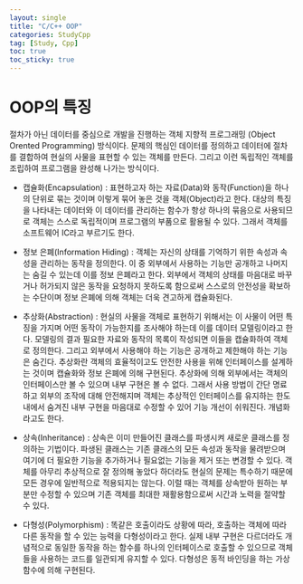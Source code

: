 ```yaml
---
layout: single
title: "C/C++ OOP"
categories: StudyCpp
tag: [Study, Cpp]
toc: true
toc_sticky: true
---
```


# OOP의 특징
절차가 아닌 데이터를 중심으로 개발을 진행하는 객체 지향적 프로그래밍 (Object Orented Programming) 방식이다. 문제의 핵심인 데이터를 정의하고 데이터에 절차를 결합하여 현실의 사물을 표현할 수 있는 객체를 만든다. 그리고 이런 독립적인 객체를 조립하여 프로그램을 완성해 나가는 방식이다.  

- 캡슐화(Encapsulation) : 표현하고자 하는 자료(Data)와 동작(Function)을 하나의 단위로 묶는 것이며 이렇게 묶어 놓은 것을 객체(Object)라고 한다. 대상의 특징을 나타내는 데이터와 이 데이터를 관리하는 함수가 항상 하나의 묶음으로 사용되므로 객체는 스스로 독립적이며 프로그램의 부품으로 활용될 수 있다. 그래서 객체를 소프트웨어 IC라고 부르기도 한다.

- 정보 은폐(Information Hiding) : 객체는 자신의 상태를 기억하기 위한 속성과 속성을 관리하는 동작을 정의한다. 이 중 외부에서 사용하는 기능만 공개하고 나머지는 숨길 수 있는데 이를 정보 은폐라고 한다. 외부에서 객체의 상태를 마음대로 바꾸거나 허가되지 않은 동작을 요청하지 못하도록 함으로써 스스로의 안전성을 확보하는 수단이며 정보 은폐에 의해 객체는 더욱 견고하게 캡슐화된다.

- 추상화(Abstraction) : 현실의 사물을 객체로 표현하기 위해서는 이 사물이 어떤 특징을 가지며 어떤 동작이 가능한지를 조사해야 하는데 이를 데이터 모델링이라고 한다. 모델링의 결과 필요한 자료와 동작의 목록이 작성되면 이들을 캡슐화하여 객체로 정의한다. 그리고 외부에서 사용해야 하는 기능은 공개하고 제한해야 하는 기능은 숨긴다. 추상화란 객체의 효율적이고도 안전한 사용을 위해 인터페이스를 설계하는 것이며 캡슐화와 정보 은폐에 의해 구현된다. 추상화에 의해 외부에서는 객체의 인터페이스만 볼 수 있으며 내부 구현은 볼 수 없다. 그래서 사용 방법이 간단 명료하고 외부의 조작에 대해 안전해지며 객체는 추상적인 인터페이스를 유지하는 한도내에서 숨겨진 내부 구현을 마음대로 수정할 수 있어 기능 개선이 쉬워진다. 개념화라고도 한다.

- 상속(Inheritance) : 상속은 이미 만들어진 클래스를 파생시켜 새로운 클래스를 정의하는 기법이다. 파생된 클래스는 기존 클래스의 모든 속성과 동작을 물려받으며 여기에 더 필요한 기능을 추가하거나 필요없는 기능을 제거 또는 변경할 수 있다. 객체를 아무리 추상적으로 잘 정의해 놓았다 하더라도 현실의 문제는 특수하기 때문에 모든 경우에 일반적으로 적용되지는 않는다. 이럴 때는 객체를 상속받아 원하는 부분만 수정할 수 있으며 기존 객체를 최대한 재활용함으로써 시간과 노력을 절약할 수 있다.

- 다형성(Polymorphism) : 똑같은 호출이라도 상황에 따라, 호출하는 객체에 따라 다른 동작을 할 수 있는 능력을 다형성이라고 한다. 실제 내부 구현은 다르더라도 개념적으로 동일한 동작을 하는 함수를 하나의 인터페이스로 호출할 수 있으므로 객체들을 사용하는 코드를 일관되게 유지할 수 있다. 다형성은 동적 바인딩을 하는 가상 함수에 의해 구현된다.
